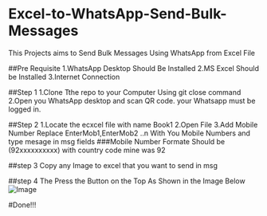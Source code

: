 # Excel-to-WhatsApp-Send-Bulk-Messages
This Projects aims to Send Bulk Messages Using WhatsApp from Excel File

##Pre Requisite
1.WhatsApp Desktop Should Be Installed
2.MS Excel Should be Installed
3.Internet Connection

##Step 1
1.Clone Tthe repo to your Computer Using git close command
2.Open you WhatsApp desktop and scan QR code. your Whatsapp must be logged in.

##Step 2
1.Locate the ecxcel file with name Book1
2.Open File
3.Add Mobile Number Replace EnterMob1,EnterMob2 ..n With You Mobile Numbers and type mesage in msg fields
###Mobile Number Formate Should be (92xxxxxxxxxx) with country code mine was 92

##step 3
Copy any Image to excel that you want to send in msg

##step 4
The Press the Button on the Top As Shown in the Image Below
![Image](https://user-images.githubusercontent.com/57259157/133253199-13a90579-ff1f-4412-85b5-388caf3cc74c.PNG)


#Done!!!


